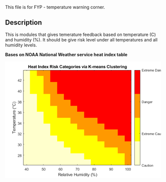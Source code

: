 This file is for FYP - temperature warning corner. 

## Description 
This is modules that gives temerature feedback based on temperature (C) and humidity (%). It should be give risk level under all temperatures and all humidity levels. 

__Bases on NOAA National Weather service heat index table__

![Heat Index Table](hi.png)
